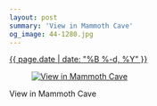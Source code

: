 ```yaml
---
layout: post
summary: 'View in Mammoth Cave'
og_image: 44-1280.jpg
---
```


<div class="post">
 <time>
  <a href="/44">
   {{ page.date | date: "%B %-d, %Y" }}
  </a>
 </time>
 <a href="/44">
  <figure data-taken="9/4/2013">
   <img alt="View in Mammoth Cave" sizes="(min-width: 700px) 50vw, calc(100vw - 2rem)" src="{{ site.assets_url }}/44-640.jpg" srcset="{{ site.assets_url }}/44-1280.jpg 1280w, {{ site.assets_url }}/44-960.jpg 960w, {{ site.assets_url }}/44-640.jpg 640w, {{ site.assets_url }}/44-320.jpg 320w"/>
  </figure>
 </a>
 <span>
  View in Mammoth Cave
 </span>
</div>
